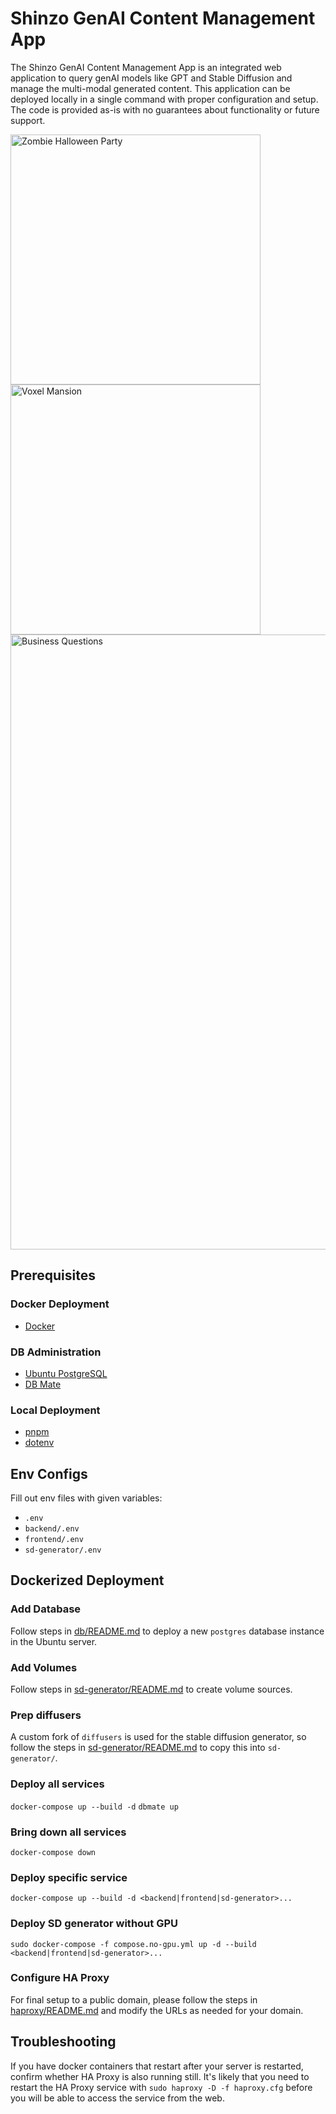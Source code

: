# Shinzo GenAI Content Management App
The Shinzo GenAI Content Management App is an integrated web application to query genAI models like GPT and Stable Diffusion and manage the multi-modal generated content. This application can be deployed locally in a single command with proper configuration and setup. The code is provided as-is with no guarantees about functionality or future support.

<img height="400" alt="Zombie Halloween Party" src="https://github.com/shinzo-labs/shinzo/assets/15525028/2f43d670-5c71-4793-a285-b7e2c142f4a3">
<img height="400" alt="Voxel Mansion" src="https://github.com/shinzo-labs/shinzo/assets/15525028/27163eac-5467-42da-b622-d403ee525e9f">
<img width="984" alt="Business Questions" src="https://github.com/shinzo-labs/shinzo/assets/15525028/e5961c97-a108-4ae0-a22c-cdc9f5469c78">


## Prerequisites
### Docker Deployment
- [Docker](https://docs.docker.com/get-started/#download-and-install-docker)

### DB Administration
- [Ubuntu PostgreSQL](https://ubuntu.com/server/docs/databases-postgresql)
- [DB Mate](https://github.com/amacneil/dbmate)

### Local Deployment
- [pnpm](https://pnpm.io/installation)
- [dotenv](https://www.npmjs.com/package/dotenv)

## Env Configs
Fill out env files with given variables:
- `.env`
- `backend/.env`
- `frontend/.env`
- `sd-generator/.env`

## Dockerized Deployment
### Add Database
Follow steps in [db/README.md](./db/README.md) to deploy a new `postgres` database instance in the Ubuntu server.

### Add Volumes
Follow steps in [sd-generator/README.md](./sd-generator/README.md) to create volume sources.

### Prep diffusers
A custom fork of `diffusers` is used for the stable diffusion generator, so follow the steps in [sd-generator/README.md](./sd-generator/README.md) to copy this into `sd-generator/`.

### Deploy all services
`docker-compose up --build -d`
`dbmate up`

### Bring down all services
`docker-compose down`

### Deploy specific service
`docker-compose up --build -d <backend|frontend|sd-generator>...`

### Deploy SD generator without GPU
`sudo docker-compose -f compose.no-gpu.yml up -d --build <backend|frontend|sd-generator>...`
### Configure HA Proxy
For final setup to a public domain, please follow the steps in [haproxy/README.md](./haproxy/README.md) and modify the URLs as needed for your domain.

## Troubleshooting
If you have docker containers that restart after your server is restarted, confirm whether HA Proxy is also running still. It's likely that you need to restart the HA Proxy service with `sudo haproxy -D -f haproxy.cfg` before you will be able to access the service from the web.
